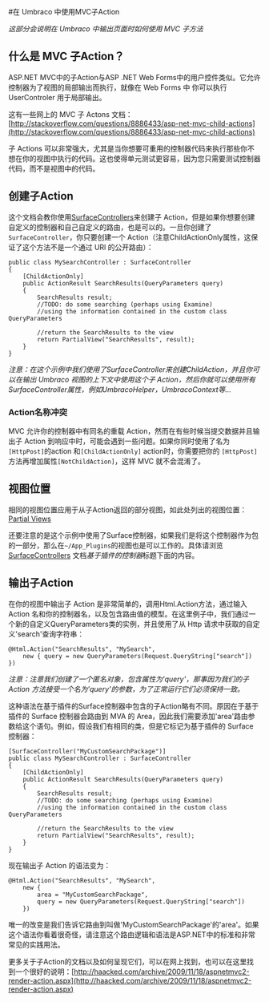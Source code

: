 #在 Umbraco 中使用MVC子Action

_这部分会说明在 Umbraco 中输出页面时如何使用 MVC 子方法_

## 什么是 MVC 子Action？

ASP.NET MVC中的子Action与ASP .NET Web Forms中的用户控件类似。它允许控制器为了视图的局部输出而执行，就像在 Web Forms 中 你可以执行 UserControler 用于局部输出。

这有一些网上的 MVC 子 Actons 文档：[http://stackoverflow.com/questions/8886433/asp-net-mvc-child-actions](http://stackoverflow.com/questions/8886433/asp-net-mvc-child-actions)

子 Actions 可以非常强大，尤其是当你想要可重用的控制器代码来执行那些你不想在你的视图中执行的代码。这也使得单元测试更容易，因为您只需要测试控制器代码，而不是视图中的代码。

## 创建子Action
这个文档会教你使用[SurfaceControllers](surface-controllers.md)来创建子 Action，但是如果你想要创建自定义的控制器和自己自定义的路由，也是可以的。一旦你创建了`SurfaceController`，你只要创建一个 Action（注意ChildActionOnly属性，这保证了这个方法不是一个通过 URl 的公开路由）：

	public class MySearchController : SurfaceController 
	{
		[ChildActionOnly]
		public ActionResult SearchResults(QueryParameters query)
		{		
			SearchResults result;
			//TODO: do some searching (perhaps using Examine) 
			//using the information contained in the custom class QueryParameters
	
			//return the SearchResults to the view
			return PartialView("SearchResults", result);
		}
	}

*注意：在这个示例中我们使用了SurfaceController来创建ChildAction，并且你可以在输出 Umbraco 视图的上下文中使用这个子 Action，然后你就可以使用所有SurfaceController属性，例如UmbracoHelper，UmbracoContext等...*

### Action名称冲突
MVC 允许你的控制器中有同名的重载 Action，然而在有些时候当提交数据并且输出子 Action 到响应中时，可能会遇到一些问题。如果你同时使用了名为`[HttpPost]`的action 和`[ChildActionOnly]` action时，你需要把你的 `[HttpPost]`方法再增加属性`[NotChildAction]`，这样 MVC 就不会混淆了。

## 视图位置
相同的视图位置应用于从子Action返回的部分视图，如此处列出的视图位置：[Partial Views](partial-views.md)

还要注意的是这个示例中使用了Surface控制器，如果我们是将这个控制器作为包的一部分，那么在`~/App_Plugins`的视图也是可以工作的。具体请浏览[SurfaceControllers](surface-controllers.md) 文档*基于插件的控制器*标题下面的内容。

## 输出子Action
在你的视图中输出子 Action 是非常简单的，调用Html.Action方法，通过输入 Action 名和你的控制器名，以及包含路由值的模型。在这里例子中，我们通过一个新的自定义QueryParameters类的实例，并且使用了从 Http 请求中获取的自定义'search'查询字符串：

	@Html.Action("SearchResults", "MySearch", 
		new { query = new QueryParameters(Request.QueryString["search"]) })

*注意：注意我们创建了一个匿名对象，包含属性为'query'，那事因为我们的子 Action 方法接受一个名为'query'的参数，为了正常运行它们必须保持一致。*

这种语法在基于插件的Surface控制器中包含的子Action略有不同。原因在于基于插件的 Surface 控制器会路由到 MVA 的 Area，因此我们需要添加'area'路由参数给这个语句。例如，假设我们有相同的类，但是它标记为基于插件的 Surface 控制器：

	[SurfaceController("MyCustomSearchPackage")]
	public class MySearchController : SurfaceController 
	{
		[ChildActionOnly]
		public ActionResult SearchResults(QueryParameters query)
		{		
			SearchResults result;
			//TODO: do some searching (perhaps using Examine) 
			//using the information contained in the custom class QueryParameters
	
			//return the SearchResults to the view
			return PartialView("SearchResults", result);
		}
	}

现在输出子 Action 的语法变为：

	@Html.Action("SearchResults", "MySearch", 
		new {
			area = "MyCustomSearchPackage", 
			query = new QueryParameters(Request.QueryString["search"]) 
		})

唯一的改变是我们告诉它路由到叫做'MyCustomSearchPackage'的'area'。如果这个语法你看着很奇怪，请注意这个路由逻辑和语法是ASP.NET中的标准和非常常见的实践用法。

更多关于子Action的文档以及如何呈现它们，可以在网上找到，也可以在这里找到一个很好的说明：[http://haacked.com/archive/2009/11/18/aspnetmvc2-render-action.aspx](http://haacked.com/archive/2009/11/18/aspnetmvc2-render-action.aspx)